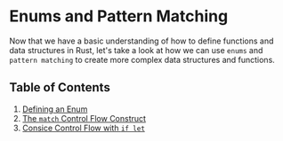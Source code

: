# Enums and Pattern Matching

Now that we have a basic understanding of how to define functions and data structures in Rust, let's take a look at how we can use `enums` and `pattern matching` to create more complex data structures and functions.

## Table of Contents

1. [Defining an Enum](./1_defining_an_enum/readme.md)
2. [The `match` Control Flow Construct](./2_the_match_control_flow_construct/readme.md)
3. [Consice Control Flow with `if let`](./3_concise_control_flow_with_if_let/readme.md)